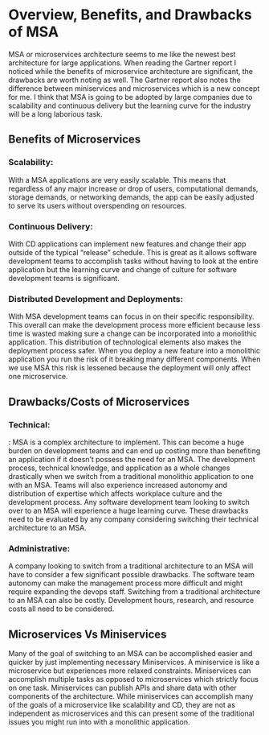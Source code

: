 # Overview, Benefits, and Drawbacks of MSA
MSA or microservices architecture seems to me like the newest best architecture for large applications. When reading the Gartner report 
I noticed while the benefits of microservice architecture are significant, the drawbacks are worth noting as well. The Gartner report 
also notes the difference between miniservices and microservices which is a new concept for me. I think that MSA is going to be adopted 
by large companies due to scalability and continuous delivery but the learning curve for the industry will be a long laborious task. 

## Benefits of Microservices 

### Scalability:
With a MSA applications are very easily scalable. This means that regardless of any major increase or drop of users, computational demands, 
storage demands, or networking demands, the app can be easily adjusted to serve its users without overspending on resources. 

### Continuous Delivery: 
With CD applications can implement new features and change their app outside of the typical “release” schedule. This is great as it allows 
software development teams to accomplish tasks without having to look at the entire application but the learning curve and change of culture 
for software development teams is significant.

### Distributed Development and Deployments:
With MSA development teams can focus in on their specific responsibility. This overall can make the development process more efficient 
because less time is wasted making sure a change can be incorporated into a monolithic application. This distribution of technological 
elements also makes the deployment process safer. When you deploy a new feature into a monolithic application you run the risk of it 
breaking many different components. When we use MSA this risk is lessened because the deployment will only affect one microservice. 

## Drawbacks/Costs of Microservices

### Technical:
: MSA is a complex architecture to implement. This can become a huge burden on development teams and can end up costing more than 
benefiting an application if it doesn’t possess the need for an MSA. The development process, technical knowledge, and application 
as a whole changes drastically when we switch from a traditional monolithic application to one with an MSA. Teams will also experience 
increased autonomy and distribution of expertise which affects workplace culture and the development process. Any software development 
team looking to switch over to an MSA will experience a huge learning curve. These drawbacks need to be evaluated by any company considering 
switching their technical architecture to an MSA. 

### Administrative:
A company looking to switch from a traditional architecture to an MSA will have to consider a few significant possible drawbacks. 
The software team autonomy can make the management process more difficult and might require expanding the devops staff. 
Switching from a traditional architecture to an MSA can also be costly. Development hours, research, and resource costs all need to 
be considered. 

## Microservices Vs Miniservices 

Many of the goal of switching to an MSA can be accomplished easier and quicker by just implementing necessary Miniservices. 
A miniservice is like a microservice but experiences more relaxed constraints. Miniservices can accomplish multiple tasks as opposed 
to microservices which strictly focus on one task. Miniservices can publish APIs and share data with other components of the architecture. 
While miniservices can accomplish many of the goals of a microservice like scalability and CD, they are not as independent as microservices 
and this can present some of the traditional issues you might run into with a monolithic application. 
